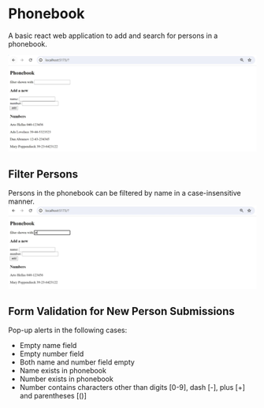 # Phonebook

A basic react web application to add and search for persons in a phonebook.

<img src="public/app.jpg" alt="Phonebook Web Application" width="1200px" height="auto" />

## Filter Persons
Persons in the phonebook can be filtered by name in a case-insensitive manner.
<img src="public/app_filter.jpg" alt="Phonebook Web Application" width="1200px" height="auto" />

## Form Validation for New Person Submissions
Pop-up alerts in the following cases:
- Empty name field
- Empty number field
- Both name and number field empty
- Name exists in phonebook
- Number exists in phonebook
- Number contains characters other than digits [0-9], dash [-], plus [+] and parentheses [()]
